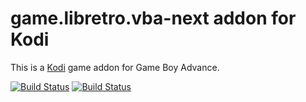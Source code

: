 # game.libretro.vba-next addon for Kodi

This is a [Kodi](http://kodi.tv) game addon for Game Boy Advance.

[![Build Status](https://travis-ci.org/kodi-game/game.libretro.vba-next?branch=master)](https://travis-ci.org/kodi-game/game.libretro.vba-next)
[![Build Status](https://ci.appveyor.com/api/projects/status/github/kodi-game/game.libretro.vba-next?svg=true)](https://ci.appveyor.com/project/kodi-game/game-libretro-vba-next)
